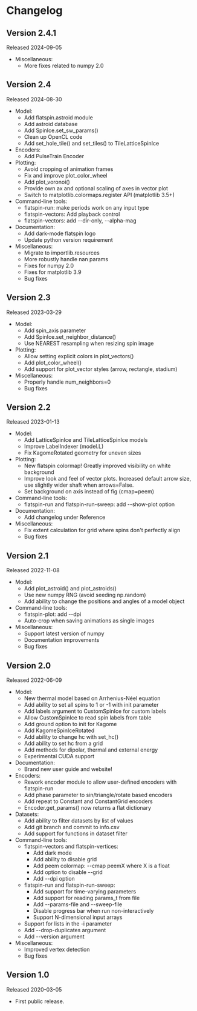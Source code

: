 # Changelog

## Version 2.4.1

Released 2024-09-05

* Miscellaneous:
    - More fixes related to numpy 2.0

## Version 2.4

Released 2024-08-30

* Model:
    - Add flatspin.astroid module
    - Add astroid database
    - Add SpinIce.set_sw_params()
    - Clean up OpenCL code
    - Add set_hole_tile() and set_tiles() to TileLatticeSpinIce
* Encoders:
    - Add PulseTrain Encoder
* Plotting:
    - Avoid cropping of animation frames
    - Fix and improve plot_color_wheel
    - Add plot_voronoi()
    - Provide own ax and optional scaling of axes in vector plot
    - Switch to matplotlib.colormaps.register API (matplotlib 3.5+)
* Command-line tools:
    - flatspin-run: make periods work on any input type
    - flatspin-vectors: Add playback control
    - flatspin-vectors: add --dir-only, --alpha-mag
* Documentation:
    - Add dark-mode flatspin logo
    - Update python version requirement
* Miscellaneous:
    - Migrate to importlib.resources
    - More robustly handle nan params
    - Fixes for numpy 2.0
    - Fixes for matplotlib 3.9
    - Bug fixes

## Version 2.3

Released 2023-03-29

* Model:
    - Add spin_axis parameter
    - Add SpinIce.set_neighbor_distance()
    - Use NEAREST resampling when resizing spin image
* Plotting:
    - Allow setting explicit colors in plot_vectors()
    - Add plot_color_wheel()
    - Add support for plot_vector styles (arrow, rectangle, stadium)
* Miscellaneous:
    - Properly handle num_neighbors=0
    - Bug fixes

## Version 2.2

Released 2023-01-13

* Model:
    - Add LatticeSpinIce and TileLatticeSpinIce models
    - Improve LabelIndexer (model.L)
    - Fix KagomeRotated geometry for uneven sizes
* Plotting:
    - New flatspin colormap! Greatly improved visibility on white background
    - Improve look and feel of vector plots. Increased default arrow size, use
      slightly wider shaft when arrows=False.
    - Set background on axis instead of fig (cmap=peem)
* Command-line tools:
    - flatspin-run and flatspin-run-sweep: add --show-plot option
* Documentation:
    - Add changelog under Reference
* Miscellaneous:
    - Fix extent calculation for grid where spins don't perfectly align
    - Bug fixes

## Version 2.1

Released 2022-11-08

* Model:
    - Add plot_astroid() and plot_astroids()
    - Use new numpy RNG (avoid seeding np.random)
    - Add ability to change the positions and angles of a model object
* Command-line tools:
    - flatspin-plot: add --dpi
    - Auto-crop when saving animations as single images
* Miscellaneous:
    - Support latest version of numpy
    - Documentation improvements
    - Bug fixes

## Version 2.0

Released 2022-06-09

* Model:
    - New thermal model based on Arrhenius-Néel equation
    - Add ability to set all spins to 1 or -1 with init parameter
    - Add labels argument to CustomSpinIce for custom labels
    - Allow CustomSpinIce to read spin labels from table
    - Add ground option to init for Kagome
    - Add KagomeSpinIceRotated
    - Add ability to change hc with set_hc()
    - Add ability to set hc from a grid
    - Add methods for dipolar, thermal and external energy
    - Experimental CUDA support
* Documentation:
    - Brand new user guide and website!
* Encoders:
    - Rework encoder module to allow user-defined encoders with flatspin-run
    - Add phase parameter to sin/triangle/rotate based encoders
    - Add repeat to Constant and ConstantGrid encoders
    - Encoder.get_params() now returns a flat dictionary
* Datasets:
    - Add ability to filter datasets by list of values
    - Add git branch and commit to info.csv
    - Add support for functions in dataset filter
* Command-line tools:
    - flatspin-vectors and flatspin-vertices:
        - Add dark mode
        - Add ability to disable grid
        - Add peem colormap: --cmap peemX where X is a float
        - Add option to disable --grid
        - Add --dpi option
    - flatspin-run and flatspin-run-sweep:
        - Add support for time-varying parameters
        - Add support for reading params_t from file
        - Add --params-file and --sweep-file
        - Disable progress bar when run non-interactively
        - Support N-dimensional input arrays
    - Support for lists in the -i parameter
    - Add --drop-duplicates argument
    - Add --version argument
* Miscellaneous:
    - Improved vertex detection
    - Bug fixes

## Version 1.0

Released 2020-03-05

* First public release.
